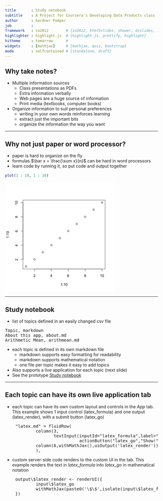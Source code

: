 ```yaml
---
title       : Study notebook
subtitle    : A Project for Coursera's Developing Data Products class
author      : Gardner Pomper
job         : 
framework   : io2012        # {io2012, html5slides, shower, dzslides, ...}
highlighter : highlight.js  # {highlight.js, prettify, highlight}
hitheme     : tomorrow      # 
widgets     : [mathjax]     # {mathjax, quiz, bootstrap}
mode        : selfcontained # {standalone, draft}
---
```


## Why take notes?

* Multiple information sources
    * Class presentations as PDFs
    * Extra information verbally
    * Web pages are a huge source of information
    * Print media (textbooks, computer books)
* Organize information to suit personal preferences
    * writing in your own words reinforces learning
    * extract just the important bits
    * organize the information the way you want

---

## Why not just paper or word processor?

* paper is hard to organize on the fly
* formulas $\bar x = \frac{\sum x}{n}$ can be hard in word processors
* learn code by running it, so put code and output together

```r
plot(1 : 10, 1 : 10)
```

![plot of chunk unnamed-chunk-1](figure/unnamed-chunk-1.png) 

---

## Study notebook

* list of topics defined in an easily changed csv file
<pre>
Topic, markdown
About this app, about.md
Arithmetic Mean, arithmean.md
</pre>
* each topic is defined in its own markdown file
    * markdown supports easy formatting for readability
    * markdown supports mathematical notation
    * one file per topic makes it easy to add topics
* Also supports a live application for each topic (next slide)
* See the prototype [Study notebook](https://gardnerpomper.shinyapps.io/DevelopingDataProducts/)

---

## Each topic can have its own live application tab
* each topic can have its own custom layout and controls in the *App* tab. This example shows 1 input control (latex_formula) and one output (latex_render), with a submit button (latex_go)
<pre>
    "latex.md" = fluidRow(
            column(3,
                   textInput(inputId="latex_formula",label="Formula (latex format)"),
                             actionButton("latex_go","Show!")),
            column(6,withMathJax(),uiOutput('latex_render'))
            ),
</pre>
*  custom server-side code renders to the custom UI in the tab. This example renders the text in _latex_formula_ into _latex_go_ in mathematical notation
<pre>
    output\$latex_render <- renderUI({
            input\$latex_go
            withMathJax(paste0('\$\$',isolate(input\$latex_formula),'\$\$'))
    })
</pre>
